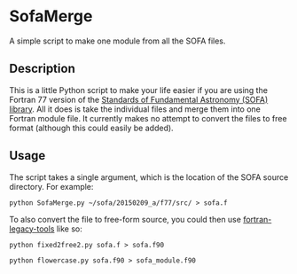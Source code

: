 # SofaMerge
A simple script to make one module from all the SOFA files.

Description
--------------------

This is a little Python script to make your life easier if you are using the Fortran 77 version of the [Standards of Fundamental Astronomy (SOFA) library](http://www.iausofa.org/current_F.html).  All it does is take the individual files and merge them into one Fortran module file.  It currently makes no attempt to convert the files to free format (although this could easily be added).

Usage
--------------------

The script takes a single argument, which is the location of the SOFA source directory.  For example:

```python SofaMerge.py ~/sofa/20150209_a/f77/src/ > sofa.f```

To also convert the file to free-form source, you could then use [fortran-legacy-tools](https://github.com/ylikx/fortran-legacy-tools) like so:

```python fixed2free2.py sofa.f > sofa.f90```

```python flowercase.py sofa.f90 > sofa_module.f90```
